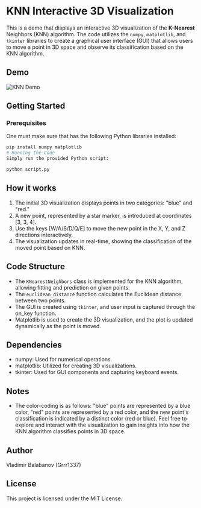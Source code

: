 # KNN Interactive 3D Visualization
This is a demo that displays an interactive 3D visualization of the **K-Nearest** Neighbors (KNN) algorithm. The code utilizes the `numpy`, `matplotlib`, and `tkinter` libraries to create a graphical user interface (GUI) that allows users to move a point in 3D space and observe its classification based on the KNN algorithm.

## Demo
![KNN Demo](KNN%20Demo.gif)

## Getting Started

### Prerequisites
One must make sure that has the following Python libraries installed:

```bash
pip install numpy matplotlib
# Running the Code
Simply run the provided Python script:
``` 

```bash
python script.py
```

## How it works
1. The initial 3D visualization displays points in two categories: "blue" and "red."
2. A new point, represented by a star marker, is introduced at coordinates [3, 3, 4].
3. Use the keys [W/A/S/D/Q/E] to move the new point in the X, Y, and Z directions interactively.
4. The visualization updates in real-time, showing the classification of the moved point based on KNN.

## Code Structure
- The `KNearestNeighbors` class is implemented for the KNN algorithm, allowing fitting and prediction on given points.
- The `euclidean_distance` function calculates the Euclidean distance between two points.
- The GUI is created using `tkinter`, and user input is captured through the on_key function.
- Matplotlib is used to create the 3D visualization, and the plot is updated dynamically as the point is moved.

## Dependencies
- numpy: Used for numerical operations.
- matplotlib: Utilized for creating 3D visualizations.
- tkinter: Used for GUI components and capturing keyboard events.

## Notes
- The color-coding is as follows: "blue" points are represented by a blue color, "red" points are represented by a red color, and the new point's classification is indicated by a distinct color (red or blue).
Feel free to explore and interact with the visualization to gain insights into how the KNN algorithm classifies points in 3D space.

## Author
Vladimir Balabanov (Grrr1337)

## License
This project is licensed under the MIT License.

